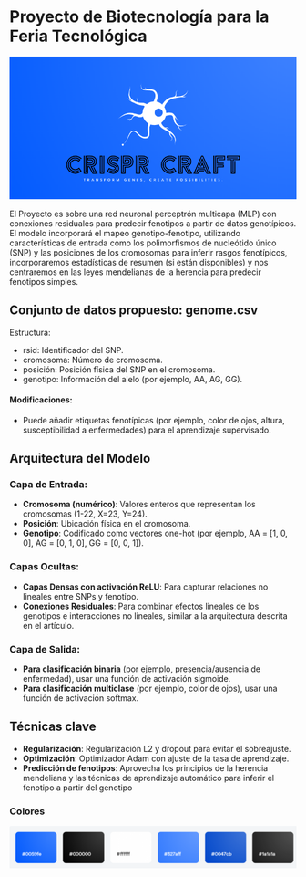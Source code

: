 # Proyecto de Biotecnología para la Feria Tecnológica
![alt CRIsPR CRAFT](./assets//logo.png)

El Proyecto es sobre una red neuronal perceptrón multicapa (MLP) con conexiones residuales para predecir fenotipos a partir de datos genotípicos. El modelo incorporará el mapeo genotipo-fenotipo, utilizando características de entrada como los polimorfismos de nucleótido único (SNP) y las posiciones de los cromosomas para inferir rasgos fenotípicos, incorporaremos estadísticas de resumen (si están disponibles) y nos centraremos en las leyes mendelianas de la herencia para predecir fenotipos simples.

## Conjunto de datos propuesto: genome.csv
Estructura:
- rsid: Identificador del SNP.
- cromosoma: Número de cromosoma.
- posición: Posición física del SNP en el cromosoma.
- genotipo: Información del alelo (por ejemplo, AA, AG, GG).
#### Modificaciones:
- Puede añadir etiquetas fenotípicas (por ejemplo, color de ojos, altura, susceptibilidad a enfermedades) para el aprendizaje supervisado.

## Arquitectura del Modelo

### Capa de Entrada:
- **Cromosoma (numérico)**: Valores enteros que representan los cromosomas (1-22, X=23, Y=24).
- **Posición**: Ubicación física en el cromosoma.
- **Genotipo**: Codificado como vectores one-hot (por ejemplo, AA = [1, 0, 0], AG = [0, 1, 0], GG = [0, 0, 1]).

### Capas Ocultas:
- **Capas Densas con activación ReLU**: Para capturar relaciones no lineales entre SNPs y fenotipo.
- **Conexiones Residuales**: Para combinar efectos lineales de los genotipos e interacciones no lineales, similar a la arquitectura descrita en el artículo.

### Capa de Salida:
- **Para clasificación binaria** (por ejemplo, presencia/ausencia de enfermedad), usar una función de activación sigmoide.
- **Para clasificación multiclase** (por ejemplo, color de ojos), usar una función de activación softmax.

## Técnicas clave 
- **Regularización**: Regularización L2 y dropout para evitar el sobreajuste. 
- **Optimización**: Optimizador Adam con ajuste de la tasa de aprendizaje. 
- **Predicción de fenotipos**: Aprovecha los principios de la herencia mendeliana y las técnicas de aprendizaje automático para inferir el fenotipo a partir del genotipo

### Colores
![alt colores](.//assets/colores.png)
